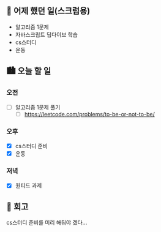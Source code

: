 ## 🌃 어제 했던 일(스크럼용)

- 알고리즘 1문제
- 자바스크립트 딥다이브 학습
- cs스터디
- 운동

## 🏙️ 오늘 할 일

### 오전

- [ ] 알고리즘 1문제 풀기
  - [ ] https://leetcode.com/problems/to-be-or-not-to-be/

### 오후

- [x] cs스터디 준비
- [x] 운동

### 저녁

- [x] 원티드 과제

## 🌆 회고

cs스터디 준비를 미리 해둬야 겠다...
